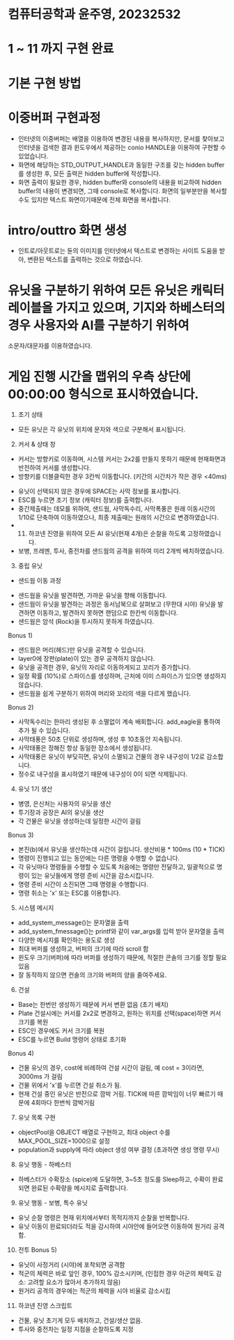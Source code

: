 # 컴퓨터공학과 윤주영, 20232532
# 1 ~ 11 까지 구현 완료 

# 기본 구현 방법
# 이중버퍼 구현과정
- 인터넷의 이중버퍼는 배열을 이용하여 변경된 내용을 복사하지만, 문서를 찾아보고 인터넷을 검색한 결과
윈도우에서 제공하는 conio HANDLE을 이용하여 구현할 수 있었습니다.
- 화면에 해당하는 STD_OUTPUT_HANDLE과 동일한 구조를 갖는 hidden buffer를 생성한 후, 
  모든 출력은 hidden buffer에 작성합니다.
- 화면 출력이 필요한 경우, hidden buffer와 console의 내용을 비교하여 hidden buffer의 내용이 
  변경되면, 그때 console로 복사합니다. 화면의 일부분만을 복사할 수도 있지만 텍스트 화면이기때문에
  전체 화면을 복사합니다. 

# intro/outtro 화면 생성
- 인트로/아웃트로는 듄의 이미지를 인터넷에서 텍스트로 변경하는 사이트 도움을 받아, 변환된 텍스트를 
  출력하는 것으로 하였습니다.

# 유닛을 구분하기 위하여 모든 유닛은 캐릭터 레이블을 가지고 있으며, 기지와 하베스터의 경우 사용자와 AI를 구분하기 위하여
  소문자/대문자를 이용하였습니다.
# 게임 진행 시간을 맵위의 우측 상단에 00:00:00 형식으로 표시하였습니다.

1) 초기 상태
- 모든 유닛은 각 유닛의 위치에 문자와 색으로 구분해서 표시됩니다.

2) 커서 & 상태 창
- 커서는 방향키로 이동하며, 시스템 커서는 2x2를 만들지 못하기 때문에 현재화면과 반전하여 커서를 생성합니다.
- 방향키를 더블클릭한 경우 3칸씩 이동합니다. (키간의 시간차가 작은 경우 <40ms)

* 유닛이 선택되지 않은 경우에 SPACE는 사막 정보를 표시합니다.
* ESC를 누르면 초기 정보 (캐릭터 정보)를 출력합니다.
* 중간제출때는 데모를 위하여, 샌드웜, 사막독수리, 사막폭풍은 원래 이동시간의 1/10로 단축하여 이동하였으나, 
  최종 제출때는 원래의 시간으로 변경하였습니다.
* 11) 하코넨 진영을 위하여 모든 AI 유닛(현재 4개)은 순찰을 하도록 고정하였습니다.
* 보병, 프레멘, 투사, 중전차를 샌드웜의 공격을 위하여 미리 2개씩 배치하였습니다.

3) 중립 유닛
* 샌드웜 이동 과정
- 샌드웜을 유닛을 발견하면, 가까운 유닛을 향해 이동합니다.
- 샌드웜이 유닛을 발견하는 과정은 동서남북으로 살펴보고 (무한대 시야) 
  유닛을 발견하면 이동하고, 발견하지 못하면 랜덤으로 한칸씩 이동합니다.
- 샌드웜은 암석 (Rock)을 투시하지 못하게 하였습니다.

Bonus 1)
- 샌드웜은 머리(헤드)만 유닛을 공격할 수 있습니다.
- layer0에 장판(plate)이 있는 경우 공격하지 않습니다.
- 유닛을 공격한 경우, 유닛의 자리로 이동하게되고 꼬리가 증가합니다.
- 일정 확률 (10%)로 스파이스를 생성하며, 근처에 이미 스파이스가 있으면 생성하지 않습니다.
- 샌드웜을 쉽게 구분하기 위하여 머리와 꼬리의 색을 다르게 했습니다.

Bonus 2)
- 사막독수리는 한마리 생성된 후 소멸없이 계속 배회합니다. add_eagle을 통하여 추가 될 수 있습니다.
- 사막태풍은 50초 단위로 생성하며, 생성 후 10초동안 지속됩니다.
- 사막태풍은 정해진 항상 동일한 장소에서 생성됩니다.
- 사막태풍은 유닛이 부딪히면, 유닛이 소멸되고 건물의 경우 내구성이 1/2로 감소합니다.
- 정수로 내구성을 표시하였기 때문에 내구성이 0이 되면 삭제됩니다.

4) 유닛 1기 생산
* 병영, 은신처는 사용자의 유닛을 생산
* 투기장과 공장은 AI의 유닛을 생산
* 각 건물은 유닛을 생성하는데 일정한 시간이 걸림

Bonus 3)
- 본진(b)에서 유닛을 생산하는데 시간이 걸립니다. 생산비용 * 100ms (10 * TICK)
- 명령이 진행되고 있는 동안에는 다른 명령을 수행할 수 없습니다.
- 각 유닛마다 명령들을 수행할 수 있도록 처음에는 명령만 전달하고, 일괄적으로 명령이 있는 유닛들에게 명령 준비 시간을 감소시킵니다.
- 명령 준비 시간이 소진되면 그때 명령을 수행합니다.
- 명령 취소는 'x' 또는 ESC를 이용합니다.

5) 시스템 메시지
* add_system_message()는 문자열을 출력
* add_system_fmessage()는 printf와 같이 var_args를 입력 받아 문자열을 출력
* 다양한 메시지를 확인하는 용도로 생성
* 최대 버퍼를 생성하고, 버퍼의 크기에 따라 scroll 함
* 윈도우 크기(버퍼)에 따라 버퍼를 생성하기 때문에, 적절한 콘솔의 크기를 정할 필요 있음
* 잘 동작하지 않으면 컨솔의 크기와 버퍼의 양을 줄여주세요.

6) 건설
- Base는 한번만 생성하기 때문에 커서 변환 없음 (초기 배치)
- Plate 건설시에는 커서를 2x2로 변경하고, 원하는 위치를 선택(space)하면 커서 크기를 복원
- ESC인 경우에도 커서 크기를 복원
- ESC를 누르면 Build 명령어 상태로 초기화

Bonus 4)
- 건물 유닛의 경우, cost에 비례하여 건설 시간이 걸림, 예 cost = 3이라면, 3000ms 가 걸림
- 건물 위에서 'x'를 누르면 건설 취소가 됨.
- 현재 건설 중인 유닛은 반전으로 깜박 거림. TICK에 따른 깜박임이 너무 빠르기 때문에 4회마다 한번씩 깜박거림

7) 유닛 목록 구현
* objectPool을 OBJECT 배열로 구현하고, 최대 object 수를 MAX_POOL_SIZE=1000으로 설정
* population과 supply에 따라 object 생성 여부 결정 (초과하면 생성 명령 무시)

8) 유닛 행동 - 하베스터
* 하베스터가 수확장소 (spice)에 도달하면, 3~5초 정도를 Sleep하고, 수확이 완료되면 완료된 수확량을 메시지로 출력합니다.

9) 유닛 행동 - 보병, 특수 유닛
* 유닛 순찰 명령은 현재 위치에서부터 목적지까지 순찰을 반복합니다.
* 유닛 이동이 완료되더라도 적을 감시하여 시야안에 들어오면 이동하여 원거리 공격함.

10) 전투
Bonus 5)
- 유닛이 사정거리 (시야)에 포착되면 공격함
- 적군의 체력은 바로 앞인 경우, 100% 감소시키며, (인접한 경우 아군의 체력도 감소: 고려할 요소가 많아서 추가하지 않음)
- 원거리 공격의 경우에는 적군의 체력을 시야 비율로 감소시킴

11) 하코넨 진영 스크립트
* 건물, 유닛 초기게 모두 배치하고, 건설/생산 없음.
* 투사와 중전차는 일정 지점을 순찰하도록 지정
